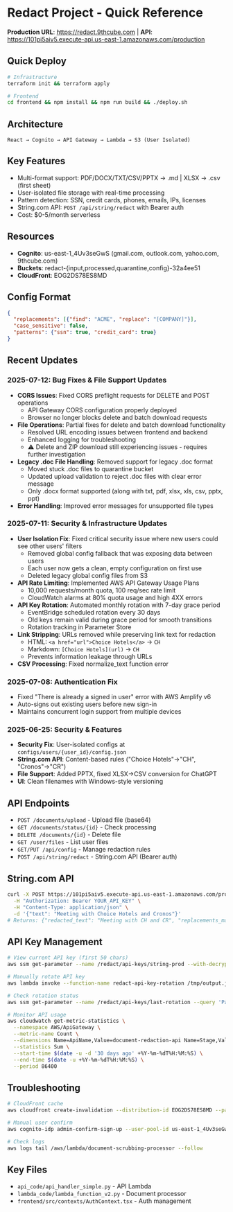 # Redact Project - Quick Reference

**Production URL**: https://redact.9thcube.com | **API**: https://101pi5aiv5.execute-api.us-east-1.amazonaws.com/production

## Quick Deploy
```bash
# Infrastructure
terraform init && terraform apply

# Frontend  
cd frontend && npm install && npm run build && ./deploy.sh
```

## Architecture
```
React → Cognito → API Gateway → Lambda → S3 (User Isolated)
```

## Key Features
- Multi-format support: PDF/DOCX/TXT/CSV/PPTX → .md | XLSX → .csv (first sheet)
- User-isolated file storage with real-time processing
- Pattern detection: SSN, credit cards, phones, emails, IPs, licenses
- String.com API: `POST /api/string/redact` with Bearer auth
- Cost: $0-5/month serverless

## Resources
- **Cognito**: us-east-1_4Uv3seGwS (gmail.com, outlook.com, yahoo.com, 9thcube.com)
- **Buckets**: redact-{input,processed,quarantine,config}-32a4ee51
- **CloudFront**: EOG2DS78ES8MD

## Config Format
```json
{
  "replacements": [{"find": "ACME", "replace": "[COMPANY]"}],
  "case_sensitive": false,
  "patterns": {"ssn": true, "credit_card": true}
}
```

## Recent Updates

### 2025-07-12: Bug Fixes & File Support Updates  
- **CORS Issues**: Fixed CORS preflight requests for DELETE and POST operations
  - API Gateway CORS configuration properly deployed
  - Browser no longer blocks delete and batch download requests
- **File Operations**: Partial fixes for delete and batch download functionality
  - Resolved URL encoding issues between frontend and backend
  - Enhanced logging for troubleshooting
  - ⚠️ Delete and ZIP download still experiencing issues - requires further investigation
- **Legacy .doc File Handling**: Removed support for legacy .doc format
  - Moved stuck .doc files to quarantine bucket
  - Updated upload validation to reject .doc files with clear error message
  - Only .docx format supported (along with txt, pdf, xlsx, xls, csv, pptx, ppt)
- **Error Handling**: Improved error messages for unsupported file types

### 2025-07-11: Security & Infrastructure Updates
- **User Isolation Fix**: Fixed critical security issue where new users could see other users' filters
  - Removed global config fallback that was exposing data between users
  - Each user now gets a clean, empty configuration on first use
  - Deleted legacy global config files from S3
- **API Rate Limiting**: Implemented AWS API Gateway Usage Plans
  - 10,000 requests/month quota, 100 req/sec rate limit
  - CloudWatch alarms at 80% quota usage and high 4XX errors
- **API Key Rotation**: Automated monthly rotation with 7-day grace period
  - EventBridge scheduled rotation every 30 days
  - Old keys remain valid during grace period for smooth transitions
  - Rotation tracking in Parameter Store
- **Link Stripping**: URLs removed while preserving link text for redaction
  - HTML: `<a href="url">Choice Hotels</a>` → `CH`
  - Markdown: `[Choice Hotels](url)` → `CH`
  - Prevents information leakage through URLs
- **CSV Processing**: Fixed normalize_text function error

### 2025-07-08: Authentication Fix
- Fixed "There is already a signed in user" error with AWS Amplify v6
- Auto-signs out existing users before new sign-in
- Maintains concurrent login support from multiple devices

### 2025-06-25: Security & Features
- **Security Fix**: User-isolated configs at `configs/users/{user_id}/config.json`
- **String.com API**: Content-based rules ("Choice Hotels"→"CH", "Cronos"→"CR")
- **File Support**: Added PPTX, fixed XLSX→CSV conversion for ChatGPT
- **UI**: Clean filenames with Windows-style versioning

## API Endpoints
- `POST /documents/upload` - Upload file (base64)
- `GET /documents/status/{id}` - Check processing
- `DELETE /documents/{id}` - Delete file
- `GET /user/files` - List user files
- `GET/PUT /api/config` - Manage redaction rules
- `POST /api/string/redact` - String.com API (Bearer auth)

## String.com API
```bash
curl -X POST https://101pi5aiv5.execute-api.us-east-1.amazonaws.com/production/api/string/redact \
  -H "Authorization: Bearer YOUR_API_KEY" \
  -H "Content-Type: application/json" \
  -d '{"text": "Meeting with Choice Hotels and Cronos"}'
# Returns: {"redacted_text": "Meeting with CH and CR", "replacements_made": 2}
```

## API Key Management
```bash
# View current API key (first 50 chars)
aws ssm get-parameter --name /redact/api-keys/string-prod --with-decryption --query 'Parameter.Value' --output text | head -c 50

# Manually rotate API key
aws lambda invoke --function-name redact-api-key-rotation /tmp/output.json

# Check rotation status
aws ssm get-parameter --name /redact/api-keys/last-rotation --query 'Parameter.Value' --output text | jq

# Monitor API usage
aws cloudwatch get-metric-statistics \
  --namespace AWS/ApiGateway \
  --metric-name Count \
  --dimensions Name=ApiName,Value=document-redaction-api Name=Stage,Value=production \
  --statistics Sum \
  --start-time $(date -u -d '30 days ago' +%Y-%m-%dT%H:%M:%S) \
  --end-time $(date -u +%Y-%m-%dT%H:%M:%S) \
  --period 86400
```

## Troubleshooting
```bash
# CloudFront cache
aws cloudfront create-invalidation --distribution-id EOG2DS78ES8MD --paths "/*"

# Manual user confirm
aws cognito-idp admin-confirm-sign-up --user-pool-id us-east-1_4Uv3seGwS --username EMAIL

# Check logs
aws logs tail /aws/lambda/document-scrubbing-processor --follow
```

## Key Files
- `api_code/api_handler_simple.py` - API Lambda
- `lambda_code/lambda_function_v2.py` - Document processor
- `frontend/src/contexts/AuthContext.tsx` - Auth management